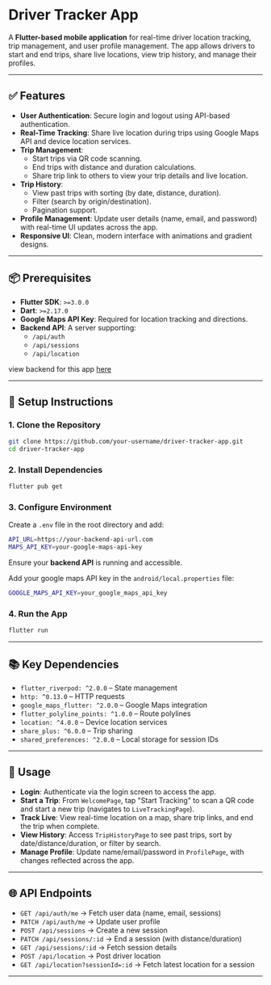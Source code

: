# Driver Tracker App

A **Flutter-based mobile application** for real-time driver location tracking, trip management, and user profile management. The app allows drivers to start and end trips, share live locations, view trip history, and manage their profiles.

---

## ✅ Features

- **User Authentication**: Secure login and logout using API-based authentication.
- **Real-Time Tracking**: Share live location during trips using Google Maps API and device location services.
- **Trip Management**:
  - Start trips via QR code scanning.
  - End trips with distance and duration calculations.
  - Share trip link to others to view your trip details and live location.
- **Trip History**:
  - View past trips with sorting (by date, distance, duration).
  - Filter (search by origin/destination).
  - Pagination support.
- **Profile Management**: Update user details (name, email, and password) with real-time UI updates across the app.
- **Responsive UI**: Clean, modern interface with animations and gradient designs.

---

## 📦 Prerequisites

- **Flutter SDK**: `>=3.0.0`
- **Dart**: `>=2.17.0`
- **Google Maps API Key**: Required for location tracking and directions.
- **Backend API**: A server supporting:
  - `/api/auth`
  - `/api/sessions`
  - `/api/location`

view backend for this app [here](https://https://github.com/eldavido7/taxi-tracker)

---

## 🚀 Setup Instructions

### 1. Clone the Repository

```bash
git clone https://github.com/your-username/driver-tracker-app.git
cd driver-tracker-app
```

### 2. Install Dependencies

```bash
flutter pub get
```

### 3. Configure Environment

Create a `.env` file in the root directory and add:

```bash
API_URL=https://your-backend-api-url.com
MAPS_API_KEY=your-google-maps-api-key
```

Ensure your **backend API** is running and accessible.

Add your google maps API key in the `android/local.properties` file:

```bash
GOOGLE_MAPS_API_KEY=your_google_maps_api_key
```

### 4. Run the App

```bash
flutter run
```

---

## 📚 Key Dependencies

- `flutter_riverpod: ^2.0.0` – State management
- `http: ^0.13.0` – HTTP requests
- `google_maps_flutter: ^2.0.0` – Google Maps integration
- `flutter_polyline_points: ^1.0.0` – Route polylines
- `location: ^4.0.0` – Device location services
- `share_plus: ^6.0.0` – Trip sharing
- `shared_preferences: ^2.0.0` – Local storage for session IDs

---

## 📖 Usage

- **Login**: Authenticate via the login screen to access the app.
- **Start a Trip**: From `WelcomePage`, tap "Start Tracking" to scan a QR code and start a new trip (navigates to `LiveTrackingPage`).
- **Track Live**: View real-time location on a map, share trip links, and end the trip when complete.
- **View History**: Access `TripHistoryPage` to see past trips, sort by date/distance/duration, or filter by search.
- **Manage Profile**: Update name/email/password in `ProfilePage`, with changes reflected across the app.

---

## 🌐 API Endpoints

- `GET /api/auth/me` → Fetch user data (name, email, sessions)
- `PATCH /api/auth/me` → Update user profile
- `POST /api/sessions` → Create a new session
- `PATCH /api/sessions/:id` → End a session (with distance/duration)
- `GET /api/sessions/:id` → Fetch session details
- `POST /api/location` → Post driver location
- `GET /api/location?sessionId=:id` → Fetch latest location for a session

---
